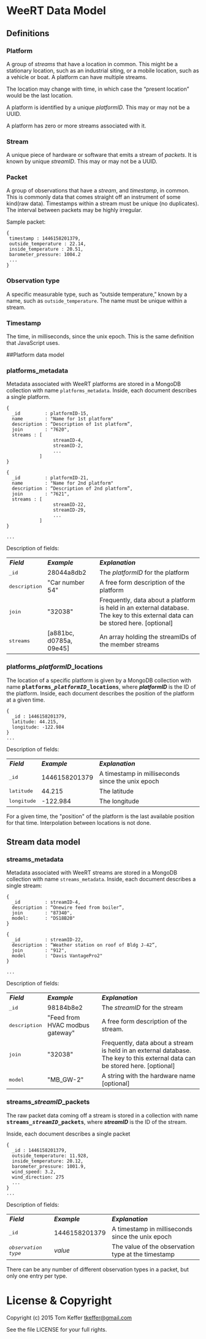 # WeeRT Data Model
## Definitions
### Platform
A group of *streams* that have a location in common. This might be a stationary location, such 
as an industrial siting, or a mobile location, such as a vehicle or boat. A platform can have multiple streams.

The location may change with time, in which case the “present location” would be the last location.

A platform is identified by a unique *platformID*. This may or may not be a UUID.

A platform has zero or more streams associated with it.

### Stream
A unique piece of hardware or software that emits a stream of *packets*. 
It is known by unique *streamID*. This may or may not be a UUID.
 
### Packet
A group of observations that have a *stream*, and *timestamp*, in common. 
This is commonly data that comes straight off an instrument of some kind(raw data). 
Timestamps within a stream must be unique (no duplicates).
The interval between packets may be highly irregular.

Sample packet:

    {
     timestamp : 1446158201379,
     outside_temperature : 22.14,
     inside_temperature : 20.51,
     barometer_pressure: 1004.2
     ...
    }

### Observation type
A specific measurable type, such as “outside temperature,” known by a name, such as `outside_temperature`. 
The name must be unique within a stream. 

### Timestamp
The time, in milliseconds, since the unix epoch. This is the same definition that JavaScript uses. 


##Platform data model

### platforms_metadata

Metadata associated with WeeRT platforms are stored in a MongoDB collection with name `platforms_metadata`. 
Inside, each document describes a single platform.

```
{
  _id         : platformID-15,
  name        : "Name for 1st platform"
  description : “Description of 1st platform”,
  join        : "7620",
  streams : [
                 streamID-4,
                 streamID-2,
                 ...
            ]
}

{
  _id         : platformID-21,
  name        : "Name for 2nd platform"
  description : “Description of 2nd platform”,
  join        : "7621",
  streams : [
                 streamID-22,
                 streamID-29,
                 ...
            ]
}

...
```

Description of fields:
<table>
  <tr style="font-style:italic; font-weight:bold">
    <td>Field</td><td>Example</td><td>Explanation</td>
  <tr>
    <td style="font-family:monospace">_id</td><td>28044a8db2</td><td>The <i>platformID</i> for the platform</td>
  </tr>
  <tr>
    <td style="font-family:monospace">description</td><td>"Car number 54"</td><td>A free form description of the platform</td>
  </tr>
  <tr>
    <td style="font-family:monospace">join</td><td>"32038"</td><td>Frequently, data about a platform is held in
     an external database. The key to this external data can be stored here. [optional]</td>
  </tr>
  <tr>
    <td style="font-family:monospace">streams</td><td>[a881bc, d0785a, 09e45]</td><td>An array holding 
    the streamIDs of the member streams</td>
  </tr>
</table>

### platforms_<i>platformID</i>_locations

The location of a specific platform is given by a MongoDB collection with 
name <span style="font-family:monospace; font-weight:bold">platforms_<i>platformID</i>_locations</span>, where
<i><b>platformID</b></i> is the ID of the platform. Inside, each document describes the position of the
platform at a given time.

    {
      _id : 1446158201379,
      latitude: 44.215,
      longitude: -122.984
    }
    ...

Description of fields:
<table>
  <tr style="font-style:italic; font-weight:bold">
    <td>Field</td><td>Example</td><td>Explanation</td>
  <tr>
    <td style="font-family:monospace">_id</td><td>1446158201379</td><td>A timestamp in milliseconds since the unix epoch</td>
  </tr>
  <tr>
    <td style="font-family:monospace">latitude</td><td>44.215</td><td>The latitude</td>
  </tr>
  <tr>
    <td style="font-family:monospace">longitude</td><td>-122.984</td><td>The longitude</td>
  </tr>
</table>

For a given time, the "position" of the platform is the last available position for that time. Interpolation between
locations is not done.

## Stream data model

### streams_metadata

Metadata associated with WeeRT streams are stored in a MongoDB collection with name `streams_metadata`. 
Inside, each document describes a single stream:

    {
      _id         : streamID-4,
      description : “Onewire feed from boiler”,
      join        : "87340",
      model:      : "DS18B20"
    }
    
    {
      _id         : streamID-22,
      description : “Weather station on roof of Bldg J-42”,
      join        : "912",
      model       : "Davis VantagePro2"
    }

    ...
    
Description of fields:
<table>
  <tr style="font-style:italic; font-weight:bold">
    <td>Field</td><td>Example</td><td>Explanation</td>
  <tr>
    <td style="font-family:monospace">_id</td><td>98184b8e2</td><td>The <i>streamID</i> for the stream</td>
  </tr>
  <tr>
    <td style="font-family:monospace">description</td><td>"Feed from HVAC modbus gateway"</td><td>A free form description of the stream.</td>
  </tr>
  <tr>
    <td style="font-family:monospace">join</td><td>"32038"</td><td>Frequently, data about a stream is held in
     an external database. The key to this external data can be stored here. [optional]</td>
  </tr>
  <tr>
    <td style="font-family:monospace">model</td><td>"MB_GW-2"</td><td>A string with the hardware name [optional]</td>
  </tr>
</table>

### streams_<i>streamID</i>_packets

The raw packet data coming off a stream is stored in a collection with name
<span style="font-family:monospace; font-weight:bold">streams_<i>streamID</i>_packets</span>, where
<i><b>streamID</b></i> is the ID of the stream. 

Inside, each document describes a single packet

    {
      _id : 1446158201379,
      outside_temperature: 11.928,
      inside_temperature: 20.12,
      barometer_pressure: 1001.9,
      wind_speed: 3.2,
      wind_direction: 275
      ...
    }
    ...

Description of fields:
<table>
  <tr style="font-style:italic; font-weight:bold">
    <td>Field</td><td>Example</td><td>Explanation</td>
  <tr>
    <td style="font-family:monospace">_id</td><td>1446158201379</td><td>A timestamp in milliseconds since the unix epoch</td>
  </tr>
  <tr>
    <td style="font-family:monospace"><i>observation type</i></td><td><i>value</i></td><td>The value of the observation type at the timestamp</td>
  </tr>
</table>

There can be any number of different observation types in a packet, but only one entry per type.

# License & Copyright

Copyright (c) 2015 Tom Keffer <tkeffer@gmail.com>

  See the file LICENSE for your full rights.



